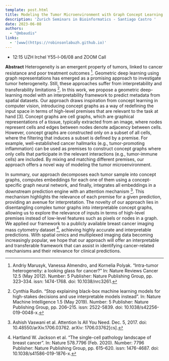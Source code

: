 ```yaml
---
template: post.html
title: Modeling the Tumor Microenvironment with Graph Concept Learning 
description: 'Zurich Seminars in Bioinformatics - Santiago Castro '
date: 2023-06-08
authors:
  - "@mbaudis"
links:
  - '[www](https://robinsonlabuzh.github.io)'
---
```


* 12:15 UZH Irchel Y55-l-06/08 and ZOOM Call

**Abstract** Heterogeneity is an emergent property of tumors, linked to cancer resistance and poor treatment outcomes [^1]. Geometric deep learning using graph representations has emerged as a promising approach to investigate tumor heterogeneity. Still, these approaches suffer from interpretability and transferability limitations [^2]. In this work, we propose a geometric deep-learning model with an interpretability framework to predict metadata from spatial datasets.<!--more--> Our approach draws inspiration from concept learning in computer vision, introducing concept graphs as a way of redefining the input space in terms of high-level premises that are relevant to the task at hand [3]. Concept graphs are cell graphs, which are graphical representations of a tissue, typically extracted from an image, where nodes represent cells and edges between nodes denote adjacency between cells. However, concept graphs are constructed only on a subset of all cells, where the filtering that induces a subset is defined by a premise. For example, well-established cancer hallmarks (e.g., tumor-promoting inflammation) can be used as premises to construct concept graphs where only cells that participate in the relevant interactions (e.g., tumor-immune cells) are included. By mixing and matching different premises, our approach offers a novel way of modeling the tumor microenvironment.

In summary, our approach decomposes each tumor sample into concept graphs, computes embeddings for each one of them using a concept-specific graph neural network, and finally, integrates all embeddings in a downstream prediction engine with an attention mechanism [^4]. This mechanism highlights the relevance of each premise for a given prediction, providing an avenue for interpretation. The novelty of our approach lies in disentangling complex tumor graphs into interpretable concept graphs, allowing us to explore the relevance of inputs in terms of high-level premises instead of low-level features such as pixels or nodes in a graph. We applied our framework to a publicly available breast cancer imaging mass cytometry dataset [^5], achieving highly accurate and interpretable predictions. With spatial omics and multiplexed imaging data becoming increasingly popular, we hope that our approach will offer an interpretable and transferable framework that can assist in identifying cancer-related mechanisms and their relevance for clinical predictions. 

[^1]:  Andriy Marusyk, Vanessa Almendro, and Kornelia Polyak. “Intra-tumor heterogeneity: a looking glass for cancer?” In: Nature Reviews Cancer 12.5 (May 2012). Number: 5 Publisher: Nature Publishing Group, pp. 323–334. issn: 1474-1768. doi: 10.1038/nrc3261.

[^2]:  Cynthia Rudin. “Stop explaining black-box machine learning models for high-stakes decisions and use interpretable models instead”. In: Nature Machine Intelligence 1.5 (May 2019). Number: 5 Publisher: Nature Publishing Group, pp. 206–215. issn: 2522-5839. doi: 10.1038/s42256-019-0048-x. 

[^3]:  Kaidi Cao, Maria Brbic, and Jure Leskovec. Concept Learners for Few- Shot Learning. Mar. 20, 2021. arXiv: 2007.07375[cs,stat].

[^4]:  Ashish Vaswani et al. Attention Is All You Need. Dec. 5, 2017. doi: 10.48550/arXiv.1706.03762. arXiv: 1706.03762[cs].

[^5]:  Hartland W. Jackson et al. “The single-cell pathology landscape of breast cancer”. In: Nature 578.7796 (Feb. 2020). Number: 7796 Publisher: Nature Publishing Group, pp. 615–620. issn: 1476-4687. doi: 10.1038/s41586-019-1876-x. 